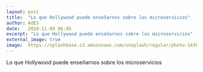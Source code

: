 ```yaml
---
layout: post
title:  "Lo que Hollywood puede enseñarnos sobre los microservicios"
author: AdES
date:   2018-11-09 06:45
excerpt: "Lo que Hollywood puede enseñarnos sobre los microservicios"
external_image: true
image:  https://splashbase.s3.amazonaws.com/unsplash/regular/photo-1436915947297-3a94186c8133%3Fq%3D75%26fm%3Djpg%26w%3D1080%26fit%3Dmax%26s%3D1a52eccb02cfab7e7a7d9e035978d615
---
```

Lo que Hollywood puede enseñarnos sobre los microservicios